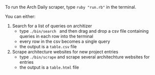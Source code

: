 To run the Arch Daily scraper, type `ruby "run.rb"` in the terminal.

You can either:
1. Search for a list of queries on architizer
    * type `./bin/search ` and then drag and drop a csv file containing queries in each row into the terminal
    * every row in the csv becomes a single query
    * the output is a `table.csv` file
2. Scrape architecture websites for new project entries
    * type `./bin/scrape` and scrape several architechture websites for entries
    * the output is a `table.html` file